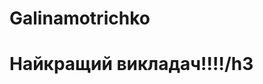 # Galinamotrichko
<html>
  <head>
    <title>galinamotrichko</title>
    </head>
  <body>
    <h1> Найкращий викладач!!!!/h3
      </body>
    </html>
